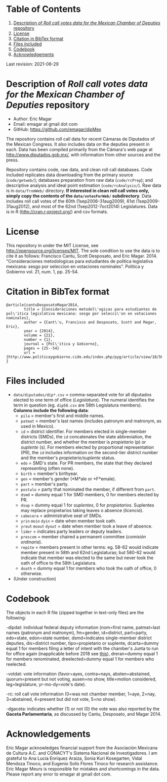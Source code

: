 
# Table of Contents

1.  [Description of *Roll call votes data for the Mexican Chamber of Deputies* repository](#org3b226f4)
2.  [License](#orgcaa277b)
3.  [Citation in BibTex format](#orgaa22077)
4.  [Files included](#org9e6b539)
5.  [Codebook](#org96e5b0e)
6.  [Acknowledgements](#orgfc3a0a6)

Last revision: 2021-06-29


<a id="org3b226f4"></a>

# Description of *Roll call votes data for the Mexican Chamber of Deputies* repository

-   Author: Eric Magar
-   Email: emagar at gmail dot com
-   GitHub: <https://github.com/emagar/dipMex>

The repository contains roll call data for recent Cámaras de Diputados of the Mexican Congress. It also includes data on the deputies present in each. Data has been compiled primarily from the Cámara's web page at <http://www.diputados.gob.mx/>, with information from other sources and the press.  

Repository contains code, raw data, and clean roll call databases. Code included replicates data downloading from the primary source (`code/getweb/`); databases preparation from raw data (`code/rcPrep`); and descriptive analysis and ideal point estimation (`code/rcAnalysis/`). Raw data is in `data/fromWeb/` directory. ****If interested in clean roll call votes only, simply copy the contents of the `data/votesForWeb/` subdirectory****. Data includes roll call votes of the 60th (1sep2006-31aug2009), 61st (1sep2009-31aug2012), and most of the 62nd (1sep2012-7oct2014) Legislatures. Data is in R (<http://cran.r-project.org/>) and csv formats. 


<a id="orgcaa277b"></a>

# License

This repository in under the MIT License, see <http://opensource.org/licenses/MIT>. The sole condition to use the data is to cite it as follows: Francisco Cantu, Scott Desposato, and Eric Magar. 2014. "Consideraciones metodologicas para estudiantes de politica legislativa mexicana: sesgo por seleccion en votaciones nominales". Politica y Gobierno vol. 21, num. 1, pp. 25-54.


<a id="orgaa22077"></a>

# Citation in BibTex format

    @article{cantuDesposatoMagar2014,
            title = {Consideraciones metodol\'ogicas para estudiantes de pol\'itica legislativa mexicana: sesgo por selecci\'on en votaciones nominales},
            author = {Cant\'u, Francisco and Desposato, Scott and Magar, Eric},
            year = {2014},
            volume = {21},
            number = {1},
            journal = {Pol\'itica y Gobierno},
            pages = {25--54}
            url = {http://www.politicaygobierno.cide.edu/index.php/pyg/article/view/18/564}
    }


<a id="org9e6b539"></a>

# Files included

-   `data/diputados/dip*.csv` = comma-separated vote for all diputados elected to one term of office (*Legislatura*). The numeral identifies the term in question (eg. `dip58.csv` are 58th Legislatura members). **Columns include the following data**:
    -   `pila` = member's first and middle names.
    -   `patmat` = member's last names (includes patronym and matronym, as used in Mexico).
    -   `id` = district identifier. For members elected in single-member districts (SMDs), the `id` concatenates the state abbreviation, the district number, and whether the member is *propietario* (p) or *suplente* (s). For members elected by proportional representation (PR), the `id` includes information on the second-tier district number and the member's *propietario/suplente* status.
    -   `edo` = SMD's state. For PR members, the state that they declared representing (often none).
    -   `birth` = member's birthyear.
    -   `gen` = member's gender (\*M\*ale or \*F\*emale).
    -   `part` = member's party.
    -   `postulo` = party that nominated the member, if different from `part`.
    -   `dsmd` = dummy equal 1 for SMD members, 0 for members elected by PR.
    -   `dsup` = dummy equal 1 for *suplentes*, 0 for *propietarios*.  Suplentes may replace propietarios taking leaves o absence (*licencia*).
    -   `cabecera` = administrative seat of SMDs.
    -   `yrin` `moin` `dyin` = date when member took oath.
    -   `yrout` `moout` `dyout` = date when member took a leave of absence.
    -   `lider` = indicates party leaders or deputy leaders.
    -   `prescom` = member chaired a permanent committee (*comisión ordinaria*).
    -   `repite` = members present in other terms: eg. 58-62 would indicate member present in 58th and 62nd Legislaturas; but 580-62 would indicate that member was elected to the same but never took the oath of office to the 58th Legislatura.
    -   `doath` = dummy equal 1 for members who took the oath of office, 0 otherwise.
-   (Under construction)


<a id="org96e5b0e"></a>

# Codebook

The objects in each R file (zipped together in text-only files) are the following:

-dipdat: individual federal deputy information (nom=first name, patmat=last names (patronym and matronym), fm=gender, id=district, part=party, 
 edo=state, edon=state number, dsmd=indicates single-member district deputies, 
 dis=district number, tipo=propietario or suplente, dcarta=dummy equal 1 for members filing a letter of intent with the chamber's Junta to run for office again (inapplicable before 2018 see [this](http://eleccionconsecutiva.diputados.gob.mx/contendientes)), dreran=dummy equal 1 for members renominated, dreelected=dummy equal 1 for members who reelected.

-votdat: vote information (favor=ayes, contra=nays, absten=abstained,
 quorum=present but not voting, ausen=no show, title=motion considered, 
 leg=legislature, yr-mo-dy=vote's date).

-rc: roll call vote information (0=was not chamber member, 1=aye,
 2=nay, 3=abstained, 4=present but did not vote, 5=no show).

-dgaceta: indicates whether (1) or not (0) the vote was also reported by the
 **Gaceta Parlamentaria**, as discussed by Cantu, Desposato, and Magar 2014.


<a id="orgfc3a0a6"></a>

# Acknowledgements

Eric Magar acknowledges financial support from the Asociación Mexicana de Cultura A.C. and CONACYT's Sistema Nacional de Investigadores. I am grateful to Ana Lucía Enríquez Araiza, Sonia Kuri Kosegarten, Vidal Mendoza Tinoco, and Eugenio Solís Flores Tinoco for research assistance. Eric Magar Meurs is responsible for mistakes and shortcomings in the data. Please report any error to emagar at gmail dot com.  

